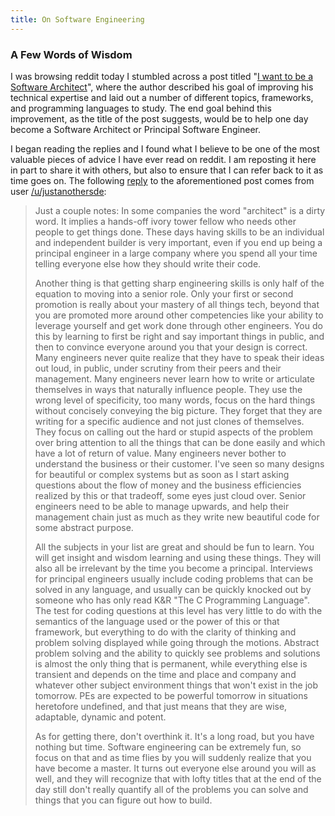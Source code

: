 ```yaml
---
title: On Software Engineering
---
```


### A Few Words of Wisdom

I was browsing reddit today I stumbled across a post titled "[I want to be a Software Architect](http://www.reddit.com/r/cscareerquestions/comments/366ytm/i_want_to_be_a_software_architect/)", where the author described his goal of improving his technical expertise and laid out a number of different topics, frameworks, and programming languages to study.  The end goal behind this improvement, as the title of the post suggests, would be to help one day become a Software Architect or Principal Software Engineer.

I began reading the replies and I found what I believe to be one of the most valuable pieces of advice I have ever read on reddit.  I am reposting it here in part to share it with others, but also to ensure that I can refer back to it as time goes on.  The following [reply](http://www.reddit.com/r/cscareerquestions/comments/366ytm/i_want_to_be_a_software_architect/crbi35z) to the aforementioned post comes from user [/u/justanothersde](http://www.reddit.com/user/justanothersde):

> Just a couple notes: In some companies the word "architect" is a dirty word. It implies a hands-off ivory tower fellow who needs other people to get things done. These days having skills to be an individual and independent builder is very important, even if you end up being a principal engineer in a large company where you spend all your time telling everyone else how they should write their code.
>
> Another thing is that getting sharp engineering skills is only half of the equation to moving into a senior role. Only your first or second promotion is really about your mastery of all things tech, beyond that you are promoted more around other competencies like your ability to leverage yourself and get work done through other engineers. You do this by learning to first be right and say important things in public, and then to convince everyone around you that your design is correct. Many engineers never quite realize that they have to speak their ideas out loud, in public, under scrutiny from their peers and their management. Many engineers never learn how to write or articulate themselves in ways that naturally influence people. They use the wrong level of specificity, too many words, focus on the hard things without concisely conveying the big picture. They forget that they are writing for a specific audience and not just clones of themselves. They focus on calling out the hard or stupid aspects of the problem over bring attention to all the things that can be done easily and which have a lot of return of value. Many engineers never bother to understand the business or their customer. I've seen so many designs for beautiful or complex systems but as soon as I start asking questions about the flow of money and the business efficiencies realized by this or that tradeoff, some eyes just cloud over. Senior engineers need to be able to manage upwards, and help their management chain just as much as they write new beautiful code for some abstract purpose.
>
> All the subjects in your list are great and should be fun to learn. You will get insight and wisdom learning and using these things. They will also all be irrelevant by the time you become a principal. Interviews for principal engineers usually include coding problems that can be solved in any language, and usually can be quickly knocked out by someone who has only read K&R "The C Programming Language". The test for coding questions at this level has very little to do with the semantics of the language used or the power of this or that framework, but everything to do with the clarity of thinking and problem solving displayed while going through the motions. Abstract problem solving and the ability to quickly see problems and solutions is almost the only thing that is permanent, while everything else is transient and depends on the time and place and company and whatever other subject environment things that won't exist in the job tomorrow. PEs are expected to be powerful tomorrow in situations heretofore undefined, and that just means that they are wise, adaptable, dynamic and potent.
>
> As for getting there, don't overthink it. It's a long road, but you have nothing but time. Software engineering can be extremely fun, so focus on that and as time flies by you will suddenly realize that you have become a master. It turns out everyone else around you will as well, and they will recognize that with lofty titles that at the end of the day still don't really quantify all of the problems you can solve and things that you can figure out how to build.
